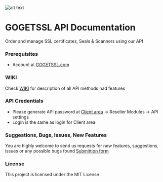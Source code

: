 ![alt text](https://my.gogetssl.com/assets/img/logo_for_github.png "Logo Title Text 1")
# GOGETSSL API Documentation
Order and manage SSL certificates, Seals & Scanners using our API

### Prerequisites
- Account at [GOGETSSL.com](https://www.gogetssl.com)

### WIKI
Check [WIKI](https://github.com/gogetssl/api/wiki) for description of all API methods nad features

### API Credentials
- Please generate API password at [Client area](https://my.gogetssl.com) -> Reseller Modules -> API settings
- Login is the same as login for Client area

### Suggestions, Bugs, Issues, New Features
You are highly welcome to send us requests for new features, suggestions, issues or any possible bugs found
[Submittion form](https://github.com/gogetssl/api/issues/)

### License
This project is licensed under the MIT License



